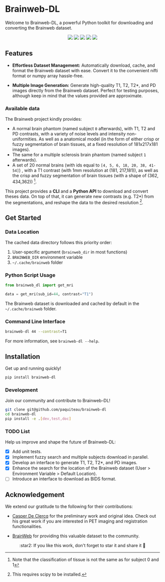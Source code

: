 # Brainweb-DL

Welcome to Brainweb-DL, a powerful Python toolkit for downloading and converting the Brainweb dataset. 

<p align="center">
<a href=https://github.com/paquiteau/brainweb-dl/blob/master/LICENSE><img src=https://img.shields.io/github/license/paquiteau/brainweb-dl></a>
<a href=https://www.codefactor.io/repository/github/paquiteau/brainweb-dl><img src=https://www.codefactor.io/repository/github/paquiteau/brainweb-dl/badge></a>
<a href=https://github.com/psf/black><img src=https://img.shields.io/badge/style-black-black></a>
<a href=https://pypi.org/project/brainweb-dl><img src=https://img.shields.io/pypi/v/brainweb-dl></a>
<a href=https://pypi.org/project/brainweb-dl><img src=https://img.shields.io/pypi/pyversions/brainweb-dl></a>
</p>

## Features

- **Effortless Dataset Management:** Automatically download, cache, and format the Brainweb dataset with ease. Convert it to the convenient nifti format or numpy array hassle-free.

- **Multiple Image Generation:** Generate high-quality T1, T2, T2*, and PD images directly from the Brainweb dataset. Perfect for testing purposes, although keep in mind that the values provided are approximate.

### Available data 

The Brainweb project kindly provides:
 
 - A normal brain phantom (named subject `0` afterwards), with T1, T2 and PD contrasts, with a variety of noise levels and intensity non-uniformities. As well as a anatomical model (in the form of either crisp or fuzzy segmentation of brain tissues, at a fixed resolution of 181x217x181 images).
 - The same for a multiple sclerosis brain phantom (named subject `1` afterwards). 
 - A set of 20 normal brains (with ids equal to `[4, 5, 6, 18, 20, 38, 41-54]`) , with a T1 contrast (with 1mm resolution at (181, 217,181)), as well as the crisp and fuzzy segmentation of brain tissues (with a shape of (362, 434,362)) [^1].
 
This project provides a **CLI** and a **Python API** to download and convert theses data. On top of that, it can generate new contrasts (e.g. T2*) from the segmentations, and reshape the data to the desired resolution [^2].


[^1]: Note that the classification of tissue is not the same as for subject 0 and 1
[^2]: This requires scipy to be installed. 

## Get Started

### Data Location

The cached data directory follows this priority order:

1. User-specific argument (`brainweb_dir` in most functions)
2. `BRAINWEB_DIR` environment variable
3. `~/.cache/brainweb` folder

### Python Script Usage
```python
from brainweb_dl import get_mri 

data = get_mri(sub_id=44, contrast="T1")
```

The Brainweb dataset is downloaded and cached by default in the `~/.cache/brainweb` folder.

### Command Line Interface

```bash
brainweb-dl 44 --contrast=T1
```

For more information, see `brainweb-dl --help`.

## Installation 

Get up and running quickly!

```bash 
pip install brainweb-dl
```

### Development

Join our community and contribute to Brainweb-DL!

```bash
git clone git@github.com/paquiteau/brainweb-dl 
cd brainweb-dl
pip install -e .[dev,test,doc]
```

### TODO List
Help us improve and shape the future of Brainweb-DL:

- [x] Add unit tests.
- [x] Implement fuzzy search and multiple subjects download in parallel.
- [x] Develop an interface to generate T1, T2, T2*, and PD images.
- [x] Enhance the search for the location of the Brainweb dataset (User > Environment Variable > Default Location).
- [ ] Introduce an interface to download as BIDS format.

## Acknowledgement

We extend our gratitude to the following for their contributions:

- [Casper De Clercq](https://github.com/casperdcl/brainweb/) for the preliminary work and original idea. Check out his great work if you are interested in PET imaging and registration functionalities.

- [BrainWeb](https://brainweb.bic.mni.mcgill.ca/) for providing this valuable dataset to the community.



<p align=center> :star2: If you like this work, don't forget to star it and share it 🌟 </p>

